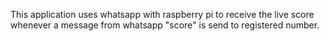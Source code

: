 This application uses whatsapp with raspberry pi to receive the live score whenever a message from whatsapp "score" is send to registered number.
